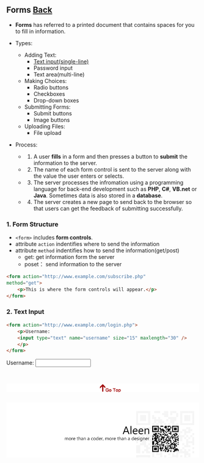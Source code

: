 ## Forms [Back](./../HTML.md)

- **Forms** has referred to a printed document that contains spaces for you to fill in information.
- Types:
	- Adding Text: 
		- <a href="#text_input">Text input(single-line)</a>
		- Password input
		- Text area(multi-line)
	- Making Choices:
		- Radio buttons
		- Checkboxes
		- Drop-down boxes
	- Submitting Forms:
		- Submit buttons
		- Image buttons
	- Uploading Files:
		- File upload

- Process:
	- 1. A user **fills** in a form and then presses a button to **submit** the information to the server.
	- 2. The name of each form control is sent to the server along with the value the user enters or selects.
	- 3. The server processes the infromation using a programming language for back-end development such as **PHP**, **C#**, **VB.net** or **Java**. Sometimes data is also stored in a **database**.
	- 4. The server creates a new page to send back to the browser so that users can get the feedback of submitting successfully.

### 1. Form Structure

- ```<form>``` includes **form controls**.
- attribute ```action``` indentifies where to send the information
- attribute ```method``` indentifies how to send the information(get/post)
	- get: get information form the server
	- poset： send information to the server

```html
<form action="http://www.example.com/subscribe.php"
method="get">
	<p>This is where the form controls will appear.</p>
</form>
```

<h3 id="text_input"> 2. Text Input</h3>

```html
<form action="http://www.example.com/login.php">
	<p>Username:
	<input type="text" name="username" size="15" maxlength="30" />
	</p>
</form>
```

<form action="http://www.example.com/login.php">
	<p>Username:
	<input type="text" name="username" size="15" maxlength="30" />
	</p>
</form>

<a href="#" style="left:200px;"><img src="./../../../pic/gotop.png"></a>
=====
<a href="http://aleen42.github.io/" target="_blank" ><img src="./../../../pic/tail.gif"></a>
